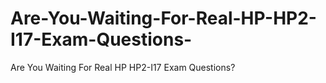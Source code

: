 # Are-You-Waiting-For-Real-HP-HP2-I17-Exam-Questions-
Are You Waiting For Real HP HP2-I17 Exam Questions?
